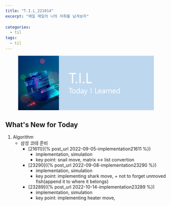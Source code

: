 ```yaml
---
title: "T.I.L_221014"
excerpt: "매일 매일의 나의 자취를 남겨보자"

categories:
  - til
tags:
  - til
---
```

<figure>
    <img src="/assets/images/til_image.png">
</figure>

## What's New for Today   
1. Algorithm     
    - 삼성 코테 준비
        - [21611]({% post_url 2022-09-05-implementation21611 %}) 
            - implementation, simulation
            - key point: snail move, matrix <-> list convertion
        - [23290]({% post_url 2022-09-08-implementation23290 %})
            - implementation, simulation
            - key point: implementing shark move, + not to forget unmoved fish(append it to where it belongs)
        - [23289]({% post_url 2022-10-14-implementation23289 %})
            - implementation, simulation
            - key point: implementing heater move, 
